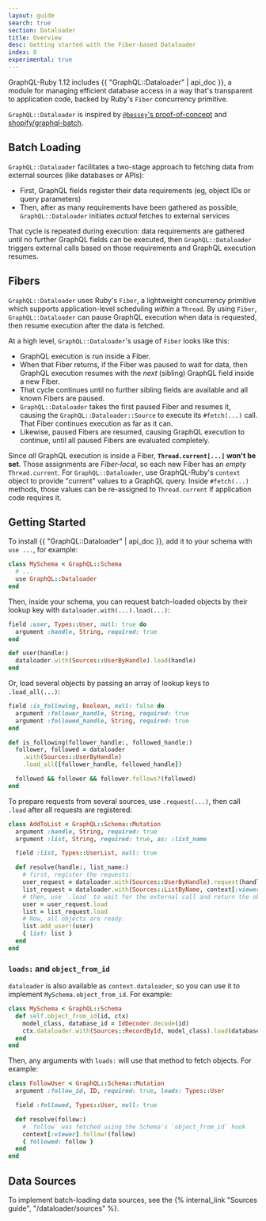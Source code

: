 ```yaml
---
layout: guide
search: true
section: Dataloader
title: Overview
desc: Getting started with the Fiber-based Dataloader
index: 0
experimental: true
---
```


GraphQL-Ruby 1.12 includes {{ "GraphQL::Dataloader" | api_doc }}, a module for managing efficient database access in a way that's transparent to application code, backed by Ruby's `Fiber` concurrency primitive.

`GraphQL::Dataloader` is inspired by [`@bessey`'s proof-of-concept](https://github.com/bessey/graphql-fiber-test/tree/no-gem-changes) and [shopify/graphql-batch](https://github.com/shopify/graphql-batch).

## Batch Loading

`GraphQL::Dataloader` facilitates a two-stage approach to fetching data from external sources (like databases or APIs):

- First, GraphQL fields register their data requirements (eg, object IDs or query parameters)
- Then, after as many requirements have been gathered as possible, `GraphQL::Dataloader` initiates _actual_ fetches to external services

That cycle is repeated during execution: data requirements are gathered until no further GraphQL fields can be executed, then `GraphQL::Dataloader` triggers external calls based on those requirements and GraphQL execution resumes.

## Fibers

`GraphQL::Dataloader` uses Ruby's `Fiber`, a lightweight concurrency primitive which supports application-level scheduling _within_ a `Thread`. By using `Fiber`, `GraphQL::Dataloader` can pause GraphQL execution when data is requested, then resume execution after the data is fetched.

At a high level, `GraphQL::Dataloader`'s usage of `Fiber` looks like this:

- GraphQL execution is run inside a Fiber.
- When that Fiber returns, if the Fiber was paused to wait for data, then GraphQL execution resumes with the _next_ (sibling) GraphQL field inside a new Fiber.
- That cycle continues until no further sibling fields are available and all known Fibers are paused.
- `GraphQL::Dataloader` takes the first paused Fiber and resumes it, causing the `GraphQL::Dataloader::Source` to execute its `#fetch(...)` call. That Fiber continues execution as far as it can.
- Likewise, paused Fibers are resumed, causing GraphQL execution to continue, until all paused Fibers are evaluated completely.

Since _all_ GraphQL execution is inside a Fiber, __`Thread.current[...]` won't be set__. Those assignments are _Fiber-local_, so each new Fiber has an _empty_ `Thread.current`. For `GraphQL::Dataloader`, use GraphQL-Ruby's `context` object to provide "current" values to a GraphQL query. Inside `#fetch(...)` methods, those values can be re-assigned to `Thread.current` if application code requires it.

## Getting Started

To install {{ "GraphQL::Dataloader" | api_doc }}, add it to your schema with `use ...`, for example:

```ruby
class MySchema < GraphQL::Schema
  # ...
  use GraphQL::Dataloader
end
```

Then, inside your schema, you can request batch-loaded objects by their lookup key with `dataloader.with(...).load(...)`:

```ruby
field :user, Types::User, null: true do
  argument :handle, String, required: true
end

def user(handle:)
  dataloader.with(Sources::UserByHandle).load(handle)
end
```

Or, load several objects by passing an array of lookup keys to `.load_all(...)`:

```ruby
field :is_following, Boolean, null: false do
  argument :follower_handle, String, required: true
  argument :followed_handle, String, required: true
end

def is_following(follower_handle:, followed_handle:)
  follower, followed = dataloader
    .with(Sources::UserByHandle)
    .load_all([follower_handle, followed_handle])

  followed && follower && follower.follows?(followed)
end
```

To prepare requests from several sources, use `.request(...)`, then call `.load` after all requests are registered:

```ruby
class AddToList < GraphQL::Schema::Mutation
  argument :handle, String, required: true
  argument :list, String, required: true, as: :list_name

  field :list, Types::UserList, null: true

  def resolve(handle:, list_name:)
    # first, register the requests:
    user_request = dataloader.with(Sources::UserByHandle).request(handle)
    list_request = dataloader.with(Sources::ListByName, context[:viewer]).request(list_name)
    # then, use `.load` to wait for the external call and return the object:
    user = user_request.load
    list = list_request.load
    # Now, all objects are ready.
    list.add_user!(user)
    { list: list }
  end
end
```

### `loads:` and `object_from_id`

`dataloader` is also available as `context.dataloader`, so you can use it to implement `MySchema.object_from_id`. For example:

```ruby
class MySchema < GraphQL::Schema
  def self.object_from_id(id, ctx)
    model_class, database_id = IdDecoder.decode(id)
    ctx.dataloader.with(Sources::RecordById, model_class).load(database_id)
  end
end
```

Then, any arguments with `loads:` will use that method to fetch objects. For example:

```ruby
class FollowUser < GraphQL::Schema::Mutation
  argument :follow_id, ID, required: true, loads: Types::User

  field :followed, Types::User, null: true

  def resolve(follow:)
    # `follow` was fetched using the Schema's `object_from_id` hook
    context[:viewer].follow!(follow)
    { followed: follow }
  end
end
```

## Data Sources

To implement batch-loading data sources, see the {% internal_link "Sources guide", "/dataloader/sources" %}.
